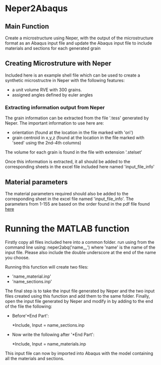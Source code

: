 # Neper2Abaqus
## Main Function
Create a microstructure using Neper, with the output of the microstructure format as an Abaqus input file and update the Abaqus input file to include materials and sections for each generated grain
## Creating Microstruture with Neper
Included here is an example shell file which can be used to create a synthetic microstructre in Neper with the following features:
* a unit volume RVE with 300 grains.
* assigned angles defined by euler angles
### Extracting information output from Neper
The grain information can be extracted from the file '.tess' generated by Neper.
The important information to use here are:
* orientation (found at the location in the file marked with 'ori')
* grain centroid in x,y,z (found at the location in the file marked with 'seed' using the 2nd-4th columns)

The volume for each grain is found in the file with extension '.stelset'

Once this information is extracted, it all should be added to the corresponding sheets in the excel file included here named 'input_file_info'

## Material parameters
The material parameters required should also be added to the corresponding sheet in the excel file named 'input_file_info'.  The parameters from 1-155 are based on the order found in the pdf file found [here](http://www.columbia.edu/~jk2079/Kysar_Research_Laboratory/Single_Crystal_UMAT.html)

# Running the MATLAB function
Firstly copy all files included here into a common folder.
run using from the command line using: neper2abq('name__') where 'name' is the name of the input file.  Please also include the double underscore at the end of the name you choose.

Running this function will create two files:
* 'name_material.inp'
* 'name_sections.inp'

The final step is to take the input file generated by Neper and the two input files created using this function and add them to the same folder.  Finally, open the input file generated by Neper and modify in by adding to the end of the file the following:

* Before'\*End Part':

  \*Include, Input = name_sections.inp

* Now write the following after '\*End Part':

  \*Include, Input = name_materials.inp

This input file can now by imported into Abaqus with the model containing all the materials and sections.
